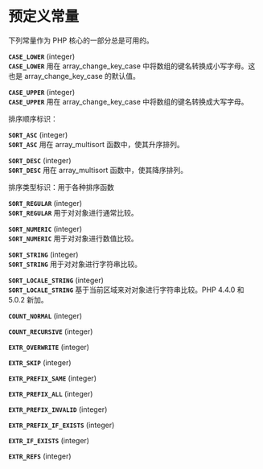 预定义常量
==========

下列常量作为 PHP 核心的一部分总是可用的。

**`CASE_LOWER`** (<span class="type">integer</span>)  
<span class="simpara"> **`CASE_LOWER`** 用在 <span
class="function">array\_change\_key\_case</span>
中将数组的键名转换成小写字母。这也是 <span
class="function">array\_change\_key\_case</span> 的默认值。 </span>

**`CASE_UPPER`** (<span class="type">integer</span>)  
<span class="simpara"> **`CASE_UPPER`** 用在 <span
class="function">array\_change\_key\_case</span>
中将数组的键名转换成大写字母。 </span>

排序顺序标识：

**`SORT_ASC`** (<span class="type">integer</span>)  
<span class="simpara"> **`SORT_ASC`** 用在 <span
class="function">array\_multisort</span> 函数中，使其升序排列。 </span>

**`SORT_DESC`** (<span class="type">integer</span>)  
<span class="simpara"> **`SORT_DESC`** 用在 <span
class="function">array\_multisort</span> 函数中，使其降序排列。 </span>

排序类型标识：用于各种排序函数

**`SORT_REGULAR`** (<span class="type">integer</span>)  
<span class="simpara"> **`SORT_REGULAR`** 用于对对象进行通常比较。
</span>

**`SORT_NUMERIC`** (<span class="type">integer</span>)  
<span class="simpara"> **`SORT_NUMERIC`** 用于对对象进行数值比较。
</span>

**`SORT_STRING`** (<span class="type">integer</span>)  
<span class="simpara"> **`SORT_STRING`** 用于对对象进行字符串比较。
</span>

**`SORT_LOCALE_STRING`** (<span class="type">integer</span>)  
<span class="simpara"> **`SORT_LOCALE_STRING`**
基于当前区域来对对象进行字符串比较。PHP 4.4.0 和 5.0.2 新加。 </span>

<!-- -->

**`COUNT_NORMAL`** (<span class="type">integer</span>)  
<span class="simpara"> </span>

**`COUNT_RECURSIVE`** (<span class="type">integer</span>)  
<span class="simpara"> </span>

**`EXTR_OVERWRITE`** (<span class="type">integer</span>)  
<span class="simpara"> </span>

**`EXTR_SKIP`** (<span class="type">integer</span>)  
<span class="simpara"> </span>

**`EXTR_PREFIX_SAME`** (<span class="type">integer</span>)  
<span class="simpara"> </span>

**`EXTR_PREFIX_ALL`** (<span class="type">integer</span>)  
<span class="simpara"> </span>

**`EXTR_PREFIX_INVALID`** (<span class="type">integer</span>)  
<span class="simpara"> </span>

**`EXTR_PREFIX_IF_EXISTS`** (<span class="type">integer</span>)  
<span class="simpara"> </span>

**`EXTR_IF_EXISTS`** (<span class="type">integer</span>)  
<span class="simpara"> </span>

**`EXTR_REFS`** (<span class="type">integer</span>)  
<span class="simpara"> </span>
